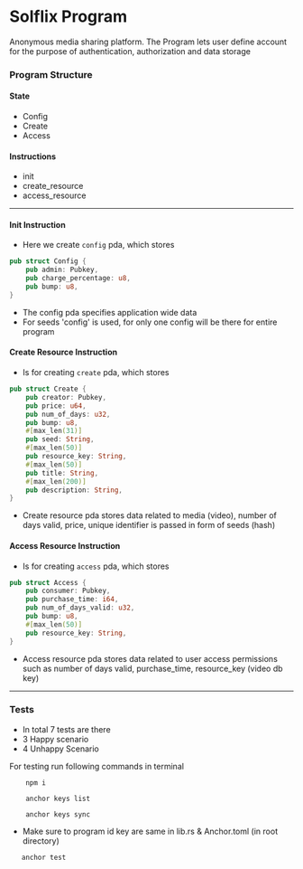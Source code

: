 # Solflix Program

Anonymous media sharing platform. The Program lets user define account for the purpose of authentication, authorization
and data storage

### Program Structure

#### State

- Config
- Create
- Access

#### Instructions

- init
- create_resource
- access_resource

<hr/>

#### Init Instruction

- Here we create `config` pda, which stores

```rust
pub struct Config {
    pub admin: Pubkey,
    pub charge_percentage: u8,
    pub bump: u8,
}
```

- The config pda specifies application wide data
- For seeds 'config' is used, for only one config will be there for entire program

#### Create Resource Instruction

- Is for creating `create` pda, which stores

```rust
pub struct Create {
    pub creator: Pubkey,
    pub price: u64,
    pub num_of_days: u32,
    pub bump: u8,
    #[max_len(31)]
    pub seed: String,
    #[max_len(50)]
    pub resource_key: String,
    #[max_len(50)]
    pub title: String,
    #[max_len(200)]
    pub description: String,
}
```

- Create resource pda stores data related to media (video), number of days valid, price, unique identifier is passed in
  form of seeds (hash)

#### Access Resource Instruction

- Is for creating `access` pda, which stores

```rust
pub struct Access {
    pub consumer: Pubkey,
    pub purchase_time: i64,
    pub num_of_days_valid: u32,
    pub bump: u8,
    #[max_len(50)]
    pub resource_key: String,
}
```

- Access resource pda stores data related to user access permissions such as number of days valid, purchase_time,
  resource_key (video db key)

<hr/>

### Tests

- In total 7 tests are there
- 3 Happy scenario
- 4 Unhappy Scenario

For testing run following commands in terminal

```shell
    npm i
```

```shell
    anchor keys list
```

```shell
    anchor keys sync
```

- Make sure to program id key are same in lib.rs & Anchor.toml (in root directory)

```shell
   anchor test
```